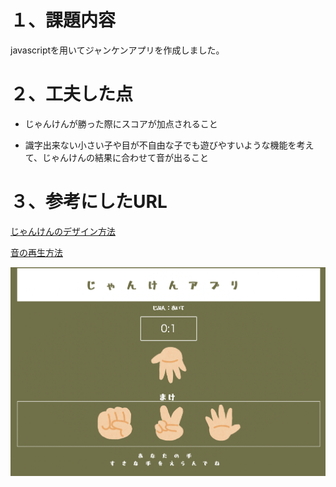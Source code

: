 # １、課題内容

javascriptを用いてジャンケンアプリを作成しました。

# ２、工夫した点

- じゃんけんが勝った際にスコアが加点されること

- 識字出来ない小さい子や目が不自由な子でも遊びやすいような機能を考えて、じゃんけんの結果に合わせて音が出ること

# ３、参考にしたURL

[じゃんけんのデザイン方法](https://ict-skillup.com/javascript/1462/)

[音の再生方法](https://arrown-blog.com/jquery-html5-tag/)

![top.png](./img/top.png)
